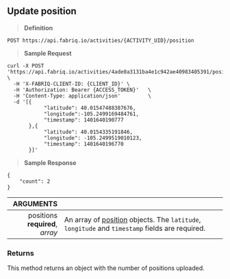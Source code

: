 ## Update position

> **Definition**

```text
POST https://api.fabriq.io/activities/{ACTIVITY_UID}/position
```

> **Sample Request**

```shell
curl -X POST 'https://api.fabriq.io/activities/4ade0a3131ba4e1c942ae40983405391/position'  \
  -H 'X-FABRIQ-CLIENT-ID: {CLIENT_ID}' \
  -H 'Authorization: Bearer {ACCESS_TOKEN}'   \
  -H 'Content-Type: application/json'         \
  -d '[{                                        
            "latitude": 40.01547488387676,
            "longitude":-105.2499169484761,
            "timestamp": 1401640190777                      
       },{                                      
            "latitude": 40.0154335191846,                    
            "longitude": -105.2499519010123,                    
            "timestamp": 1401640196770                      
       }]'
```


> **Sample Response**

```text
{
    "count": 2
}
```

ARGUMENTS ||
---------:| -----------
positions<br>**required**, *array*  | An array of [position](#position) objects. The `latitude`, `longitude` and `timestamp` fields are required.



### Returns
This method returns an object with the number of positions uploaded.
